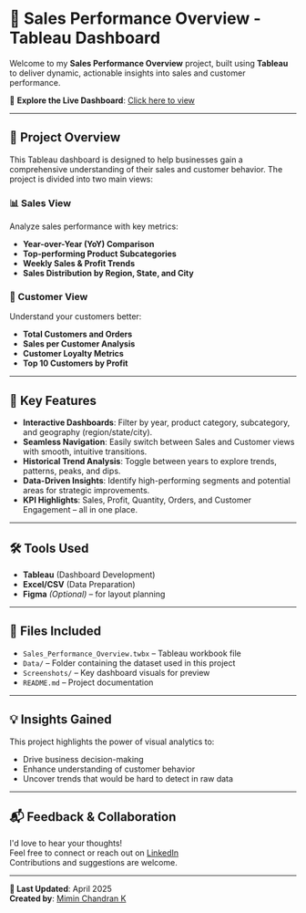 # 🚀 Sales Performance Overview - Tableau Dashboard

Welcome to my **Sales Performance Overview** project, built using **Tableau** to deliver dynamic, actionable insights into sales and customer performance.

🔗 **Explore the Live Dashboard**: [Click here to view](https://lnkd.in/gFekBe3E)

---

## 🎯 Project Overview

This Tableau dashboard is designed to help businesses gain a comprehensive understanding of their sales and customer behavior. The project is divided into two main views:

### 📊 Sales View
Analyze sales performance with key metrics:
- **Year-over-Year (YoY) Comparison**
- **Top-performing Product Subcategories**
- **Weekly Sales & Profit Trends**
- **Sales Distribution by Region, State, and City**

### 👥 Customer View
Understand your customers better:
- **Total Customers and Orders**
- **Sales per Customer Analysis**
- **Customer Loyalty Metrics**
- **Top 10 Customers by Profit**

---

## 🌟 Key Features

- **Interactive Dashboards**: Filter by year, product category, subcategory, and geography (region/state/city).
- **Seamless Navigation**: Easily switch between Sales and Customer views with smooth, intuitive transitions.
- **Historical Trend Analysis**: Toggle between years to explore trends, patterns, peaks, and dips.
- **Data-Driven Insights**: Identify high-performing segments and potential areas for strategic improvements.
- **KPI Highlights**: Sales, Profit, Quantity, Orders, and Customer Engagement – all in one place.

---

## 🛠️ Tools Used

- **Tableau** (Dashboard Development)
- **Excel/CSV** (Data Preparation)
- **Figma** *(Optional)* – for layout planning

---

## 📁 Files Included

- `Sales_Performance_Overview.twbx` – Tableau workbook file
- `Data/` – Folder containing the dataset used in this project
- `Screenshots/` – Key dashboard visuals for preview
- `README.md` – Project documentation

---

## 💡 Insights Gained

This project highlights the power of visual analytics to:
- Drive business decision-making
- Enhance understanding of customer behavior
- Uncover trends that would be hard to detect in raw data

---

## 📬 Feedback & Collaboration

I'd love to hear your thoughts!  
Feel free to connect or reach out on [LinkedIn](https://www.linkedin.com/in/your-link)  
Contributions and suggestions are welcome.

---

**🔁 Last Updated**: April 2025  
**Created by**: [Mimin Chandran K](https://www.linkedin.com/in/your-link)

